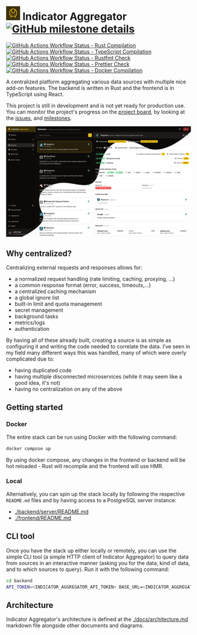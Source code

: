 # ![Indicator Aggregator Logo](./frontend/public/logo-small.png) Indicator Aggregator [![GitHub milestone details](https://img.shields.io/github/milestones/progress-percent/benjeau/indicator-aggregator/1?logo=github&label=V1%20Milestone)](https://github.com/BenJeau/indicator-aggregator/milestone/1)

[![GitHub Actions Workflow Status - Rust Compilation](https://img.shields.io/github/actions/workflow/status/BenJeau/indicator-aggregator/rust_check.yml?logo=github&label=Rust%20Compilation)](https://github.com/BenJeau/indicator-aggregator/actions/workflows/rust_check.yml)
[![GitHub Actions Workflow Status - TypeScript Compilation](https://img.shields.io/github/actions/workflow/status/BenJeau/indicator-aggregator/react_check.yml?logo=github&label=TypeScript%20Compilation)](https://github.com/BenJeau/indicator-aggregator/actions/workflows/react_check.yml)
[![GitHub Actions Workflow Status - Rustfmt Check](https://img.shields.io/github/actions/workflow/status/BenJeau/indicator-aggregator/rust_fmt.yml?logo=github&label=Rustfmt%20Check)](https://github.com/BenJeau/indicator-aggregator/actions/workflows/rust_fmt.yml)
[![GitHub Actions Workflow Status - Prettier Check](https://img.shields.io/github/actions/workflow/status/BenJeau/indicator-aggregator/react_fmt.yml?logo=github&label=Prettier%20Check)](https://github.com/BenJeau/indicator-aggregator/actions/workflows/react_fmt.yml)
[![GitHub Actions Workflow Status - Docker Compilation](https://img.shields.io/github/actions/workflow/status/BenJeau/indicator-aggregator/docker.yml?logo=github&label=Docker%20Compilation)](https://github.com/BenJeau/indicator-aggregator/actions/workflows/docker.yml)

A centralized platform aggregating various data sources with multiple nice add-on features. The backend is written in Rust and the frontend is in TypeScript using React.

This project is still in development and is not yet ready for production use. You can monitor the project's progress on the [project board](https://github.com/users/BenJeau/projects/6), by looking at the [issues](https://github.com/BenJeau/indicator-aggregator/issues), and [milestones](https://github.com/BenJeau/indicator-aggregator/milestones).

![Screenshot of the sources page of the frontend](./frontend/screenshot.png)

## Why centralized?

Centralizing external requests and responses allows for:
  * a normalized request handling (rate limiting, caching, proxying, …)
  * a common response format (error, success, timeouts,…)
  * a centralized caching mechanism
  * a global ignore list
  * built-in limit and quota management
  * secret management
  * background tasks
  * metrics/logs
  * authentication

By having all of these already built, creating a source is as simple as configuring it and writing the code needed to correlate the data. I've seen in my field many different ways this was handled, many of which were overly complicated due to:
* having duplicated code
* having multiple disconnected microservices (while it may seem like a good idea, it's not)
* having no centralization on any of the above

## Getting started

### Docker

The entire stack can be run using Docker with the following command:

```sh
docker compose up
```

By using docker compose, any changes in the frontend or backend will be hot reloaded - Rust will recompile and the frontend will use HMR.

### Local

Alternatively, you can spin up the stack locally by following the respective `README.md` files and by having access to a PostgreSQL server instance:
- [./backend/server/README.md](./backend/server/README.md)
- [./frontend/README.md](./frontend/README.md)

## CLI tool

Once you have the stack up either locally or remotely, you can use the simple CLI tool (a simple HTTP client of Indicator Aggregator) to query data from sources in an interactive manner (asking you for the data, kind of data, and to which sources to query). Run it with the following command:

```sh
cd backend
API_TOKEN=<INDICATOR_AGGREGATOR_API_TOKEN> BASE_URL=<INDICATOR_AGGREGATOR_BACKEND_SERVER_BASE_URL> cargo run --bin cli
```

## Architecture

Indicator Aggregator's architecture is defined at the [./docs/architecture.md](./docs/architecture.md) markdown file alongside other documents and diagrams.
